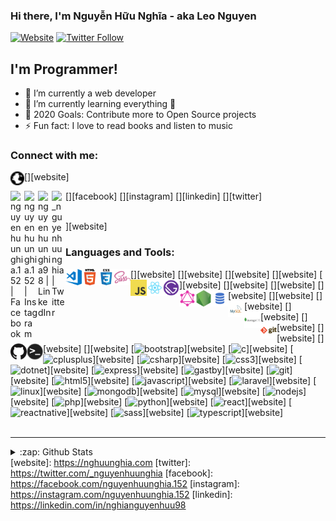 ### Hi there, I'm Nguyễn Hữu Nghĩa - aka Leo Nguyen

[![Website](https://img.shields.io/website?label=nghuunghia.com&style=for-the-badge&url=https%3A%2F%2Fnghuunghia.com)](https://nghuunghia.com)
[![Twitter Follow](https://img.shields.io/twitter/follow/_nguyenhuunghia?color=1DA1F2&logo=twitter&style=for-the-badge)](https://twitter.com/intent/follow?original_referer=https%3A%2F%2Fgithub.com%2F_nguyenhuunghia&screen_name=_nguyenhuunghia)

## I'm Programmer!

- 🔭 I’m currently a web developer
- 🌱 I’m currently learning everything 🤣
- 🥅 2020 Goals: Contribute more to Open Source projects
- ⚡ Fun fact: I love to read books and listen to music

### Connect with me:

[<img align="left" alt="nghuunghia.com" width="22px" src="https://raw.githubusercontent.com/iconic/open-iconic/master/svg/globe.svg" />][website]

<!-- [<img align="left" alt="codeSTACKr | YouTube" width="22px" src="https://cdn.jsdelivr.net/npm/simple-icons@v3/icons/youtube.svg" />][website]][youtube] -->

[<img align="left" alt="nguyenhuunghia.152 | Facebook" width="22px" src="https://cdn.jsdelivr.net/npm/simple-icons@v3/icons/facebook.svg" />][facebook]
[<img align="left" alt="nguyenhuunghia.152 | Instagram" width="22px" src="https://cdn.jsdelivr.net/npm/simple-icons@v3/icons/instagram.svg" />][instagram]
[<img align="left" alt="nguyenhuunghia98 | LinkedIn" width="22px" src="https://cdn.jsdelivr.net/npm/simple-icons@v3/icons/linkedin.svg" />][linkedin]
[<img align="left" alt="_nguyenhuunghia | Twitter" width="22px" src="https://cdn.jsdelivr.net/npm/simple-icons@v3/icons/twitter.svg" />][twitter]

<br />][website]

### Languages and Tools:

[<img align="left" alt="Visual Studio Code" width="26px" src="https://raw.githubusercontent.com/github/explore/80688e429a7d4ef2fca1e82350fe8e3517d3494d/topics/visual-studio-code/visual-studio-code.png" />][website]
[<img align="left" alt="HTML5" width="26px" src="https://raw.githubusercontent.com/github/explore/80688e429a7d4ef2fca1e82350fe8e3517d3494d/topics/html/html.png" />][website]
[<img align="left" alt="CSS3" width="26px" src="https://raw.githubusercontent.com/github/explore/80688e429a7d4ef2fca1e82350fe8e3517d3494d/topics/css/css.png" />][website]
[<img align="left" alt="Sass" width="26px" src="https://raw.githubusercontent.com/github/explore/80688e429a7d4ef2fca1e82350fe8e3517d3494d/topics/sass/sass.png" />][website]
[<img align="left" alt="JavaScript" width="26px" src="https://raw.githubusercontent.com/github/explore/80688e429a7d4ef2fca1e82350fe8e3517d3494d/topics/javascript/javascript.png" />][website]
[<img align="left" alt="React" width="26px" src="https://raw.githubusercontent.com/github/explore/80688e429a7d4ef2fca1e82350fe8e3517d3494d/topics/react/react.png" />][website]
[<img align="left" alt="Gatsby" width="26px" src="https://raw.githubusercontent.com/github/explore/e94815998e4e0713912fed477a1f346ec04c3da2/topics/gatsby/gatsby.png" />][website]
[<img align="left" alt="GraphQL" width="26px" src="https://raw.githubusercontent.com/github/explore/80688e429a7d4ef2fca1e82350fe8e3517d3494d/topics/graphql/graphql.png" />][website]
[<img align="left" alt="Node.js" width="26px" src="https://raw.githubusercontent.com/github/explore/80688e429a7d4ef2fca1e82350fe8e3517d3494d/topics/nodejs/nodejs.png" />][website]
[<img align="left" alt="SQL" width="26px" src="https://raw.githubusercontent.com/github/explore/80688e429a7d4ef2fca1e82350fe8e3517d3494d/topics/sql/sql.png" />][website]
[<img align="left" alt="MySQL" width="26px" src="https://raw.githubusercontent.com/github/explore/80688e429a7d4ef2fca1e82350fe8e3517d3494d/topics/mysql/mysql.png" />][website]
[<img align="left" alt="MongoDB" width="26px" src="https://raw.githubusercontent.com/github/explore/80688e429a7d4ef2fca1e82350fe8e3517d3494d/topics/mongodb/mongodb.png" />][website]
[<img align="left" alt="Git" width="26px" src="https://raw.githubusercontent.com/github/explore/80688e429a7d4ef2fca1e82350fe8e3517d3494d/topics/git/git.png" />][website]
[<img align="left" alt="GitHub" width="26px" src="https://raw.githubusercontent.com/github/explore/78df643247d429f6cc873026c0622819ad797942/topics/github/github.png" />][website]
[<img align="left" alt="Terminal" width="26px" src="https://raw.githubusercontent.com/github/explore/80688e429a7d4ef2fca1e82350fe8e3517d3494d/topics/terminal/terminal.png" />][website]
[<img src="https://devicons.github.io/devicon/devicon.git/icons/bootstrap/bootstrap-plain.svg" alt="bootstrap" width="26" />][website]
[<img src="https://devicons.github.io/devicon/devicon.git/icons/c/c-original.svg" alt="c" width="26" />][website]
[<img src="https://devicons.github.io/devicon/devicon.git/icons/cplusplus/cplusplus-original.svg" alt="cplusplus" width="26" />][website]
[<img src="https://devicons.github.io/devicon/devicon.git/icons/csharp/csharp-original.svg" alt="csharp" width="26" />][website]
[<img src="https://devicons.github.io/devicon/devicon.git/icons/css3/css3-original-wordmark.svg" alt="css3" width="26" />][website]
[<img src="https://devicons.github.io/devicon/devicon.git/icons/dot-net/dot-net-original-wordmark.svg" alt="dotnet" width="26" />][website]
[<img src="https://devicons.github.io/devicon/devicon.git/icons/express/express-original-wordmark.svg" alt="express" width="26" />][website]
[<img src="https://www.vectorlogo.zone/logos/gatsbyjs/gatsbyjs-icon.svg" alt="gastby" width="26" />][website]
[<img src="https://www.vectorlogo.zone/logos/git-scm/git-scm-icon.svg" alt="git" width="26" />][website] [<img src="https://devicons.github.io/devicon/devicon.git/icons/html5/html5-original-wordmark.svg" alt="html5" width="26" />][website]
[<img src="https://devicons.github.io/devicon/devicon.git/icons/javascript/javascript-original.svg" alt="javascript" width="26" />][website]
[<img src="https://devicons.github.io/devicon/devicon.git/icons/laravel/laravel-plain-wordmark.svg" alt="laravel" width="26" />][website]
[<img src="https://devicons.github.io/devicon/devicon.git/icons/linux/linux-original.svg" alt="linux" width="26" />][website]
[<img src="https://devicons.github.io/devicon/devicon.git/icons/mongodb/mongodb-original-wordmark.svg" alt="mongodb" width="26" />][website]
[<img src="https://devicons.github.io/devicon/devicon.git/icons/mysql/mysql-original-wordmark.svg" alt="mysql" width="26" />][website]
[<img src="https://devicons.github.io/devicon/devicon.git/icons/nodejs/nodejs-original-wordmark.svg" alt="nodejs" width="26" />][website]
[<img src="https://devicons.github.io/devicon/devicon.git/icons/php/php-original.svg" alt="php" width="26" />][website]
[<img src="https://devicons.github.io/devicon/devicon.git/icons/python/python-original.svg" alt="python" width="26" />][website]
[<img src="https://devicons.github.io/devicon/devicon.git/icons/react/react-original-wordmark.svg" alt="react" width="26" />][website]
[<img src="https://reactnative.dev/img/header_logo.svg" alt="reactnative" width="26" />][website]
[<img src="https://devicons.github.io/devicon/devicon.git/icons/sass/sass-original.svg" alt="sass" width="26" />][website]
[<img src="https://devicons.github.io/devicon/devicon.git/icons/typescript/typescript-original.svg" alt="typescript" width="26" />][website]
<br />
<br />

---

<details>
  <summary>:zap: Github Stats</summary>

[<img align="left" alt="nghuunghia's github stats" src="https://github-readme-stats.nguyenhuunghia.vercel.app/api?username=nghuunghia&show_icons=true&hide_border=true" />][website] </details> [website]: https://nghuunghia.com
[twitter]: https://twitter.com/_nguyenhuunghia
[facebook]: https://facebook.com/nguyenhuunghia.152
[instagram]: https://instagram.com/nguyenhuunghia.152
[linkedin]: https://linkedin.com/in/nghianguyenhuu98
